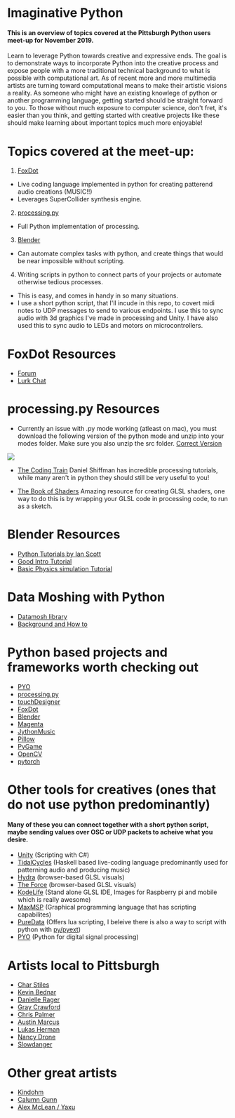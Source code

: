 # Imaginative Python
#### This is an overview of topics covered at the Pittsburgh Python users meet-up for November 2019.


Learn to leverage Python towards creative and expressive ends. The goal is to demonstrate ways to incorporate Python into the creative process and expose people with a more traditional technical background to what is possible with computational art.  As of recent more and more multimedia artists are turning toward computational means to make their artistic visions a reality.  As someone who might have an existing knowlege of python or another programming language, getting started should be straight forward to you.  To those without much exposure to computer science, don't fret, it's easier than you think, and getting started with creative projects like these should make learning about important topics much more enjoyable!




# Topics covered at the meet-up:
1. [FoxDot](https://github.com/Qirky/FoxDot) 
* Live coding language implemented in python for creating patterend audio creations (MUSIC!!)
* Leverages SuperCollider synthesis engine.

2. [processing.py](https://py.processing.org/) 
* Full Python implementation of processing.

3. [Blender](https://www.blender.org/) 
* Can automate complex tasks with python, and create things that would be near impossible without scripting.

4. Writing scripts in python to connect parts of your projects or automate otherwise tedious processes.
* This is easy, and comes in handy in so many situations.
* I use a short python script, that I'll incude in this repo, to covert midi notes to UDP messages to send to various endpoints.  I use this to sync audio with 3d graphics I've made in processing and Unity. I have also used this to sync audio to LEDs and motors on microcontrollers.

# FoxDot Resources

* [Forum](https://forum.toplap.org/c/communities/foxdot)
* [Lurk Chat](https://chat.toplap.org/home)

# processing.py Resources
* Currently an issue with .py mode working (atleast on mac), you must download the following version of the python mode and unzip into your modes folder.  Make sure you also unzip the src folder. [Correct Version](https://py.processing.org/3/PythonMode_3049.zip)

![](process_py_working_gif.gif)

* [The Coding Train](https://www.youtube.com/channel/UCvjgXvBlbQiydffZU7m1_aw) Daniel Shiffman has incredible processing tutorials, while many aren't in python they should still be very useful to you!

* [The Book of Shaders](https://thebookofshaders.com/) Amazing resource for creating GLSL shaders, one way to do this is by wrapping your GLSL code in processing code, to run as a sketch.


# Blender Resources
* [Python Tutorials by Ian Scott](https://www.youtube.com/playlist?list=PL82B729438AFC834A)
* [Good Intro Tutorial](https://www.youtube.com/watch?v=rHzf3Dku_cE)
* [Basic Physics simulation Tutorial](https://www.youtube.com/watch?v=KI0tjZUkb5A)


# Data Moshing with Python

* [Datamosh library](https://github.com/sudeeprao/Datamosh)
* [Background and How to](http://forum.glitchet.com/t/tutorial-make-video-glitch-art-how-to-datamosh-in-plain-english/36)

# Python based projects and frameworks worth checking out
* [PYO](http://ajaxsoundstudio.com/software/pyo/)
* [processing.py](https://py.processing.org/)
* [touchDesigner](https://derivative.ca/)
* [FoxDot](https://github.com/Qirky/FoxDot)
* [Blender](https://www.blender.org/)
* [Magenta](https://magenta.tensorflow.org/)
* [JythonMusic](https://jythonmusic.me/)
* [Pillow](https://pypi.org/project/Pillow/)
* [PyGame](https://www.pygame.org/wiki/CairoPygame)
* [OpenCV](https://opencv.org/)
* [pytorch](https://pytorch.org/)




# Other tools for creatives (ones that do not use python predominantly) 
#### Many of these you can connect together with a short python script, maybe sending values over OSC or UDP packets to acheive what you desire.
* [Unity](https://unity.com/) (Scripting with C#)
* [TidalCycles](https://tidalcycles.org/index.php/Welcome) (Haskell based live-coding language predominantly used for patterning audio and producing music)
* [Hydra](https://hydra-editor.glitch.me/?) (browser-based GLSL visuals)
* [The Force](https://github.com/shawnlawson/The_Force) (browser-based GLSL visuals)
* [KodeLife](https://hexler.net/products/kodelife) (Stand alone GLSL IDE, Images for Raspberry pi and mobile which is really awesome)
* [MaxMSP](https://cycling74.com/products/max/) (Graphical programming language that has scripting capabilites)
* [PureData](https://puredata.info/) (Offers lua scripting, I beleive there is also a way to script with python with [py/pyext](https://github.com/grrrr/py))
* [PYO](http://ajaxsoundstudio.com/software/pyo/) (Python for digital signal processing)

# Artists local to Pittsburgh
* [Char Stiles](http://charstiles.com/)
* [Kevin Bednar](http://kbdnr.github.io/)
* [Danielle Rager](https://thesetofarsonist.bandcamp.com/)
* [Gray Crawford](http://www.graycrawford.com/)
* [Chris Palmer]()
* [Austin Marcus](https://aimark.us/)
* [Lukas Herman](https://lukashermann.me/#/)
* [Nancy Drone](https://shop.conditional.club/album/displacement)
* [Slowdanger](http://www.slowdangerslowdanger.com/)

# Other great artists
* [Kindohm](http://www.kindohm.com/)
* [Calumn Gunn](http://www.calumgunn.com/)
* [Alex McLean / Yaxu](https://yaxu.org/)



